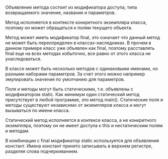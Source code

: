 Объявление метода состоит из модификатора доступа, типа возвращаемого значение, названия и параметров. 

Метод исполняется в контексте конкретного экземпляра класса, поэтому он может обращаться к полям текущего объекта.

Метод может иметь модификатор final, это означает что данный метод не может быть переопределен в классах-наследниках. В прочем в данном примере класс уже объявлен как final, поэтому расставлять final еще на всех методах избыточно, все равно от этого класса не унаследоваться.

В классе может быть несколько методов с одинаковыми именами, но разными наборами параметров. За счет этого можно например эмулировать значения по умолчанию для параметров.

Поля и методы могут быть статическими, т.е. объявлены с модификатором static. Как минимум один статический метод присутствует в любой программе, это метод main(). Статические поля и методы существуют независимо от экземпляров класса и могут вызываться по имени класса.  

Статический метод исполняется в контексе класса, а не конкретного экземпляра, поэтому он не имеет доступа к this и нестатическим полям и методам.

В комбинации с final модификатор static используется для объявления констант. Имена констант принято записывать в верхнем регистре, разделяя слова подчеркиванием.



